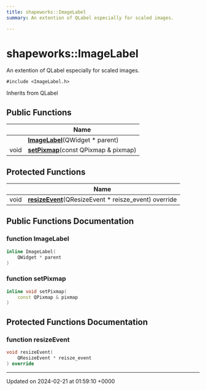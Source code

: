 ```yaml
---
title: shapeworks::ImageLabel
summary: An extention of QLabel especially for scaled images. 

---
```


# shapeworks::ImageLabel



An extention of QLabel especially for scaled images. 


`#include <ImageLabel.h>`

Inherits from QLabel

## Public Functions

|                | Name           |
| -------------- | -------------- |
| | **[ImageLabel](../Classes/classshapeworks_1_1ImageLabel.md#function-imagelabel)**(QWidget * parent) |
| void | **[setPixmap](../Classes/classshapeworks_1_1ImageLabel.md#function-setpixmap)**(const QPixmap & pixmap) |

## Protected Functions

|                | Name           |
| -------------- | -------------- |
| void | **[resizeEvent](../Classes/classshapeworks_1_1ImageLabel.md#function-resizeevent)**(QResizeEvent * reisze_event) override |

## Public Functions Documentation

### function ImageLabel

```cpp
inline ImageLabel(
    QWidget * parent
)
```


### function setPixmap

```cpp
inline void setPixmap(
    const QPixmap & pixmap
)
```


## Protected Functions Documentation

### function resizeEvent

```cpp
void resizeEvent(
    QResizeEvent * reisze_event
) override
```


-------------------------------

Updated on 2024-02-21 at 01:59:10 +0000